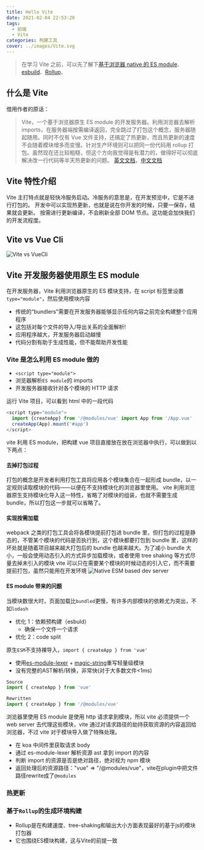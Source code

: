 ```yaml
---
title: Hello Vite
date: 2021-02-04 22:53:20
tags:
  - 前端
  - Vite
categories: 构建工具
cover: ../images/Vite.svg
---
```


> 在学习 Vite 之前，可以先了解下[基于浏览器 native 的 ES module](https://developer.mozilla.org/zh-CN/docs/Web/JavaScript/Reference/Statements/import)、[esbuild](https://esbuild.github.io/)、[Rollup](https://www.rollupjs.com/)、

## 什么是 Vite

借用作者的原话：

> Vite，一个基于浏览器原生 ES module 的开发服务器。利用浏览器去解析 imports，在服务器端按需编译返回，完全跳过了打包这个概念，服务器随起随用。同时不仅有 Vue 文件支持，还搞定了热更新，而且热更新的速度不会随着模块增多而变慢。针对生产环境则可以把同一份代码用 rollup 打包。虽然现在还比较粗糙，但这个方向我觉得是有潜力的，做得好可以彻底解决改一行代码等半天热更新的问题。
> [英文文档](https://vitejs.dev/)，[中文文档](https://cn.vitejs.dev/)

## Vite 特性介绍

Vite 主打特点就是轻快冷服务启动。冷服务的意思是，在开发预览中，它是不进行打包的。
开发中可以实现热更新，也就是说在你开发的时候，只要一保存，结果就会更新。
按需进行更新编译，不会刷新全部 DOM 节点。这功能会加快我们的开发流程度。

## Vite vs Vue Cli

![Vite vs VueCli](/images/Vite/ViteVueCli.png)

## Vite 开发服务器使用原生 ES module

在开发服务器，Vite 利用浏览器原生的 ES 模块支持，在 script 标签里设置`type="module"`，然后使用模块内容

- 传统的“bundlers”需要在开发服务器能够显示任何内容之前完全构建整个应用程序
- 这包括对每个文件的导入/导出关系的全面解析!
- 应用程序越大，开发服务器启动越慢
- 代码分割有助于生成性能，但不能帮助开发性能

### Vite 是怎么利用 ES module 做的

- `<script type="module">`
- 浏览器解析`ES module`的 imports
- 开发服务器接收针对各个模块的 HTTP 请求

运行 Vite 项目，可以看到 html 中的一段代码

```javascript
<script type="module">
  import {createApp} from '/@modules/vue' import App from '/App.vue'
  createApp(App).mount('#app')
</script>
```

vite 利用 ES module，把构建 vue 项目直接放在放在浏览器中执行，可以做到以下两点：

#### 去掉打包过程

打包的概念是开发者利用打包工具将应用各个模块集合在一起形成 bundle，以一定规则读取模块的代码——以便在不支持模块化的浏览器里使用。
vite 利用浏览器原生支持模块化导入这一特性，省略了对模块的组装，也就不需要生成 bundle，所以打包这一步就可以省略了。

#### 实现按需加载

webpack 之类的打包工具会将各模块提前打包进 bundle 里，但打包的过程是静态的，不管某个模块的代码是否执行到，这个模块都要打包到 bundle 里，这样的坏处就是随着项目越来越大打包后的 bundle 也越来越大。为了减小 bundle 大小，一般会使用动态引入的方式异步加载模块，或者使用 tree shaking 等方式尽量去掉未引入的模块
vite 可以只在需要某个模块的时候动态的引入它，而不需要提前打包，虽然只能用在开发环境
![Native ESM based dev server](/images/Vite/ESMBasedDevServer.png)

#### ES module 带来的问题

当模块数很大时，页面加载比`bundled`更慢，有许多内部模块的依赖尤为突出，不如`lodash`

- 优化 1：依赖预构建（esbuld）
  - 确保一个文件一个请求
- 优化 2：code split

原生`ESM`不支持裸导入，`import { createApp } from 'vue'`

- 使用[es-module-lexer](https://github.com/guybedford/es-module-lexer) + [magic-string](https://github.com/Rich-Harris/magic-string)重写轻量级模块
- 没有完整的AST解析/转换，非常快(对于大多数文件<1ms)
```javascript
Source
import { createApp } from 'vue'

Rewritten
import { createApp } from '/@modules/vue'
```
浏览器里使用 ES module 是使用 http 请求拿到模块，所以 vite 必须提供一个 web server 去代理这些模块，vite 通过对请求路径的劫持获取资源的内容返回给浏览器，不过 vite 对于模块导入做了特殊处理。
- 在 koa 中间件里获取请求 body
- 通过 es-module-lexer 解析资源 ast 拿到 import 的内容
- 判断 import 的资源是否是绝对路径，绝对视为 npm 模块
- 返回处理后的资源路径："vue" => "/@modules/vue"，vite在plugin中把文件路径rewrite成了`@modules`


### 热更新
### 基于`Rollup`的生成环境构建
- Rollup是在构建速度、tree-shaking和输出大小方面表现最好的基于js的模块打包器
- 它也围绕ES模块构建，这与Vite的前提一致
